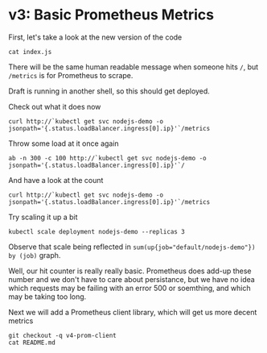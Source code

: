 # v3: Basic Prometheus Metrics

First, let's take a look at the new version of the code
```
cat index.js
```

There will be the same human readable message when someone hits `/`, but `/metrics` is for Prometheus to scrape.

Draft is running in another shell, so this should get deployed.

Check out what it does now
```
curl http://`kubectl get svc nodejs-demo -o jsonpath='{.status.loadBalancer.ingress[0].ip}'`/metrics
```

Throw some load at it once again
```
ab -n 300 -c 100 http://`kubectl get svc nodejs-demo -o jsonpath='{.status.loadBalancer.ingress[0].ip}'`/
```

And have a look at the count
```
curl http://`kubectl get svc nodejs-demo -o jsonpath='{.status.loadBalancer.ingress[0].ip}'`/metrics
```

Try scaling it up a bit
```
kubectl scale deployment nodejs-demo --replicas 3
```

Observe that scale being reflected in `sum(up{job="default/nodejs-demo"}) by (job)` graph.

Well, our hit counter is really really basic. Prometheus does add-up these number and we don't have to
care about persistance, but we have no idea which requests may be failing with an error 500 or soemthing,
and which may be taking too long.

Next we will add a Prometheus client library, which will get us more decent metrics
```
git checkout -q v4-prom-client
cat README.md
```
